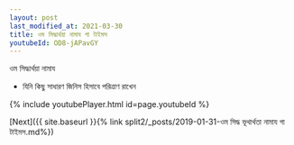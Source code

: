 ```yaml
---
layout: post
last_modified_at: 2021-03-30
title: ওম সিদ্ধার্থয়া নামায গা টাইমস
youtubeId: OD8-jAPavGY
---
```

 
 
 ওম সিদ্ধার্থয়া নামায  
 
 -  যিনি কিছু সাধারণ জিনিস হিসাবে পরিত্রাণ রাখেন 
 
  
 
  
 
 
 
 
 
 


{% include youtubePlayer.html id=page.youtubeId %}
 
[Next]({{ site.baseurl }}{% link  split2/_posts/2019-01-31-ওম সিদ্ধ ভূথার্থতা নামায গা টাইমস.md%})
 
